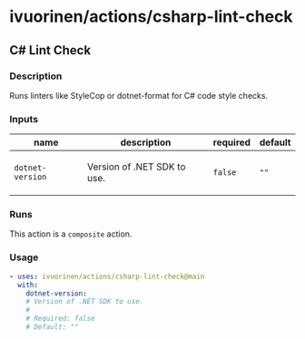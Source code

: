 # ivuorinen/actions/csharp-lint-check

## C# Lint Check

### Description

Runs linters like StyleCop or dotnet-format for C# code style checks.

### Inputs

| name             | description                        | required | default |
| ---------------- | ---------------------------------- | -------- | ------- |
| `dotnet-version` | <p>Version of .NET SDK to use.</p> | `false`  | `""`    |

### Runs

This action is a `composite` action.

### Usage

```yaml
- uses: ivuorinen/actions/csharp-lint-check@main
  with:
    dotnet-version:
    # Version of .NET SDK to use.
    #
    # Required: false
    # Default: ""
```
